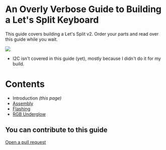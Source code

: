 <!-- DOCTOC SKIP -->

# An Overly Verbose Guide to Building a Let's Split Keyboard

This guide covers building a Let's Split v2. Order your parts and read over this guide while you wait.

![](http://i.imgur.com/yuQuNJU.jpg)

* I2C isn't covered in this guide \(yet\), mostly because I didn't do it for my build.

# Contents

* Introduction _\(this page\)_
* [Assembly](assembly.md)
* [Flashing](flashing.md)
* [RGB Underglow](rgb-underglow.md)

## You can contribute to this guide

[Open a pull request](https://github.com/nicinabox/lets-split-guide)
